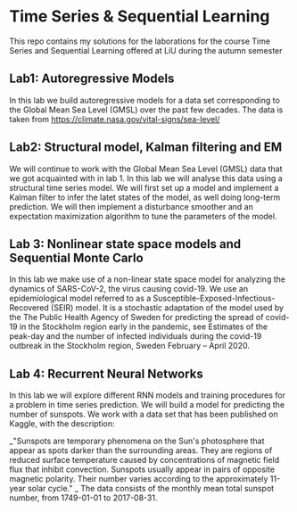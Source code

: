 # Time Series & Sequential Learning

This repo contains my solutions for the laborations for the course Time Series and Sequential Learning offered at LiU during the autumn semester

## Lab1: Autoregressive Models

In this lab we build autoregressive models for a data set corresponding to the Global Mean Sea Level (GMSL) over the past few decades. The data is taken from https://climate.nasa.gov/vital-signs/sea-level/ 

## Lab2: Structural model, Kalman filtering and EM

We will continue to work with the Global Mean Sea Level (GMSL) data that we got acquainted with in lab 1. In this lab we will analyse this data using a structural time series model. We will first set up a model and implement a Kalman filter to infer the latet states of the model, as well doing long-term prediction. We will then implement a disturbance smoother and an expectation maximization algorithm to tune the parameters of the model.

## Lab 3: Nonlinear state space models and Sequential Monte Carlo

In this lab we make use of a non-linear state space model for analyzing the dynamics of SARS-CoV-2, the virus causing covid-19. We use an epidemiological model referred to as a Susceptible-Exposed-Infectious-Recovered (SEIR) model. It is a stochastic adaptation of the model used by the The Public Health Agency of Sweden for predicting the spread of covid-19 in the Stockholm region early in the pandemic, see Estimates of the peak-day and the number of infected individuals during the covid-19 outbreak in the Stockholm region, Sweden February – April 2020.

## Lab 4: Recurrent Neural Networks

In this lab we will explore different RNN models and training procedures for a problem in time series prediction. We will build a model for predicting the number of sunspots. We work with a data set that has been published on Kaggle, with the description:

_"Sunspots are temporary phenomena on the Sun's photosphere that appear as spots darker than the surrounding areas. They are regions of reduced surface temperature caused by concentrations of magnetic field flux that inhibit convection. Sunspots usually appear in pairs of opposite magnetic polarity. Their number varies according to the approximately 11-year solar cycle."
_
The data consists of the monthly mean total sunspot number, from 1749-01-01 to 2017-08-31.
